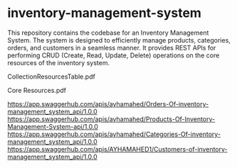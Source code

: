# inventory-management-system
This repository contains the codebase for an Inventory Management System. The system is designed to efficiently manage products, categories, orders, and customers in a seamless manner. It provides REST APIs for performing CRUD (Create, Read, Update, Delete) operations on the core resources of the inventory system.

CollectionResourcesTable.pdf

Core Resources.pdf

https://app.swaggerhub.com/apis/ayhamahed/Orders-Of-inventory-management_system_api/1.0.0
https://app.swaggerhub.com/apis/ayhamahed/Products-Of-Inventory-Management-System-api/1.0.0
https://app.swaggerhub.com/apis/ayhamahed/Categories-Of-inventory-management_system_api/1.0.0
https://app.swaggerhub.com/apis/AYHAMAHED1/Customers-of-inventory-management_system_api/1.0.0
